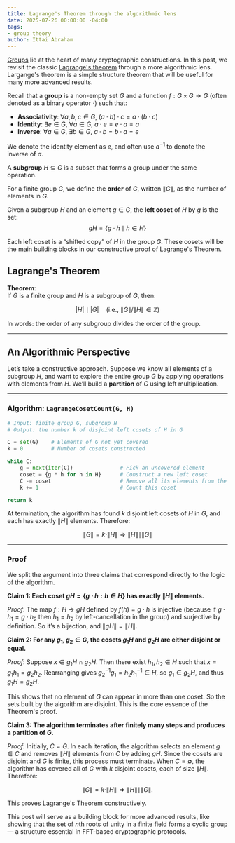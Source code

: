 ```yaml
---
title: Lagrange's Theorem through the algorithmic lens
date: 2025-07-26 00:00:00 -04:00
tags:
- group theory
author: Ittai Abraham
---
```


[Groups](https://en.wikipedia.org/wiki/Group_(mathematics)) lie at the heart of many cryptographic constructions. In this post, we revisit the classic [Lagrange's theorem](https://en.wikipedia.org/wiki/Lagrange%27s_theorem_(group_theory)) through a more algorithmic lens. Largange's theorem is a simple structure theorem that will be useful for many more advanced results.


Recall that a **group** is a non-empty set $G$ and a function $f: G \times G \to G$ (often denoted as a binary operator $\cdot$) such that:

- **Associativity**: $\forall a,b,c \in G, \ (a \cdot b) \cdot c = a \cdot (b \cdot c)$
- **Identity**: $\exists e \in G, \ \forall a \in G, \ a \cdot e = e \cdot a = a$
- **Inverse**: $\forall a \in G, \ \exists b \in G, \ a \cdot b = b \cdot a = e$

We denote the identity element as $e$, and often use $a^{-1}$ to denote the inverse of $a$.

A **subgroup** $H \subseteq G$ is a subset that forms a group under the same operation.

For a finite group $G$, we define the **order** of $G$, written $\|G\|$, as the number of elements in $G$.

Given a subgroup $H$ and an element $g \in G$, the **left coset** of $H$ by $g$ is the set:
$$
gH = \{g \cdot h \mid h \in H\}
$$

Each left coset is a “shifted copy” of $H$ in the group $G$. These cosets will be the main building blocks in our constructive proof of Lagrange's Theorem.


## Lagrange's Theorem

**Theorem**:  
If $G$ is a finite group and $H$ is a subgroup of $G$, then:

$$
|H| \mid |G| \quad \text{(i.e., } \|G\| / \|H\| \in \mathbb{Z} \text{)}
$$

In words: the order of any subgroup divides the order of the group.

---

## An Algorithmic Perspective

Let’s take a constructive approach. Suppose we know all elements of a subgroup $H$, and want to explore the entire group $G$ by applying operations with elements from $H$. We’ll build a **partition** of $G$ using left multiplication.

---

### Algorithm: `LagrangeCosetCount(G, H)`

```python
# Input: finite group G, subgroup H
# Output: the number k of disjoint left cosets of H in G

C = set(G)    # Elements of G not yet covered
k = 0         # Number of cosets constructed

while C:
    g = next(iter(C))               # Pick an uncovered element
    coset = {g * h for h in H}      # Construct a new left coset
    C -= coset                      # Remove all its elements from the not yet covered set
    k += 1                          # Count this coset

return k
```

At termination, the algorithm has found $k$ disjoint left cosets of $H$ in $G$, and each has exactly $\|H\|$ elements. Therefore:

$$
\|G\| = k \cdot \|H\| \Rightarrow \|H\| \mid \|G\|
$$

---

### Proof

We split the argument into three claims that correspond directly to the logic of the algorithm.

**Claim 1: Each coset $gH = \{g \cdot h : h \in H\}$ has exactly $\|H\|$ elements.**

*Proof*: The map $f: H \to gH$ defined by $f(h) = g \cdot h$ is injective (because if $g \cdot h_1 = g \cdot h_2$ then $h_1 = h_2$ by left-cancellation in the group) and surjective by definition. So it’s a bijection, and $\|gH\| = \|H\|$.



**Claim 2: For any $g_1, g_2 \in G$, the cosets $g_1H$ and $g_2H$ are either disjoint or equal.**

*Proof*: Suppose $x \in g_1H \cap g_2H$. Then there exist $h_1, h_2 \in H$ such that $x = g_1h_1 = g_2h_2$. Rearranging gives $g_2^{-1}g_1 = h_2h_1^{-1} \in H$, so $g_1 \in g_2H$, and thus $g_1H = g_2H$.

This shows that no element of $G$ can appear in more than one coset. So the sets built by the algorithm are disjoint. This is the core essence of the Theorem's proof.


**Claim 3: The algorithm terminates after finitely many steps and produces a partition of $G$.**

*Proof*: Initially, $C = G$. In each iteration, the algorithm selects an element $g \in C$ and removes $\|H\|$ elements from $C$ by adding $gH$. Since the cosets are disjoint and $G$ is finite, this process must terminate. When $C = \emptyset$, the algorithm has covered all of $G$ with $k$ disjoint cosets, each of size $\|H\|$. Therefore:

$$
\|G\| = k \cdot \|H\| \Rightarrow \|H\| \mid \|G\|.
$$

This proves Lagrange's Theorem constructively.



This post will serve as a building block for more advanced results, like showing that the set of $n$th roots of unity in a finite field forms a cyclic group — a structure essential in FFT-based cryptographic protocols.


